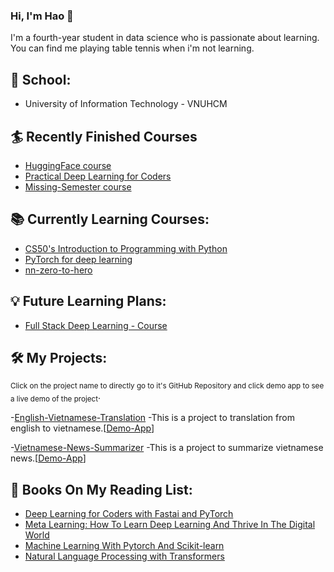 ### Hi, I'm Hao :boy:

I'm a fourth-year student in data science who is passionate about learning. You can find me playing table tennis when i'm not learning.

## :school: School:
- University of Information Technology - VNUHCM
## :surfer: Recently Finished Courses
- [HuggingFace course](https://huggingface.co/course/)
- [Practical Deep Learning for Coders](https://course.fast.ai/)
- [Missing-Semester course](https://missing.csail.mit.edu/2020/)
## :books: Currently Learning Courses:
- [CS50's Introduction to Programming with Python](https://learning.edx.org/course/course-v1:HarvardX+CS50P+Python/home)
- [PyTorch for deep learning](https://www.youtube.com/watch?v=Z_ikDlimN6A)
- [nn-zero-to-hero](https://github.com/karpathy/nn-zero-to-hero)
## :bulb: Future Learning Plans:
- [Full Stack Deep Learning - Course](https://fullstackdeeplearning.com/course/2022/)
## 🛠 My Projects:
<sub>Click on the project name to directly go to it's GitHub Repository and click demo app to see a live demo of the project</sub>.

-[English-Vietnamese-Translation](https://github.com/haotieu2001/En-Vi-translation) -This is a project to translation from english to vietnamese.[[Demo-App](https://huggingface.co/spaces/haotieu/en-vi-translation)]

-[Vietnamese-News-Summarizer](https://github.com/haotieu2001/Vietnamese-summarization) -This is a project to summarize vietnamese news.[[Demo-App](https://huggingface.co/spaces/haotieu/Vietnamese-News-Summarizer)]

## :notebook: Books On My Reading List:
- [Deep Learning for Coders with Fastai and PyTorch](https://www.amazon.com/Deep-Learning-Coders-fastai-PyTorch/dp/1492045527)
- [Meta Learning: How To Learn Deep Learning And Thrive In The Digital World](https://www.goodreads.com/en/book/show/58213068-meta-learning)
- [Machine Learning With Pytorch And Scikit-learn](https://www.packtpub.com/product/machine-learning-with-pytorch-and-scikit-learn/9781801819312)
- [Natural Language Processing with Transformers](https://transformersbook.com/)
